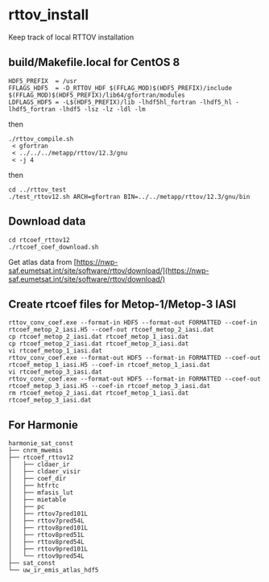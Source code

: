 # rttov_install
Keep track of local RTTOV installation

## build/Makefile.local for CentOS 8
```
HDF5_PREFIX  = /usr
FFLAGS_HDF5  = -D_RTTOV_HDF $(FFLAG_MOD)$(HDF5_PREFIX)/include $(FFLAG_MOD)$(HDF5_PREFIX)/lib64/gfortran/modules
LDFLAGS_HDF5 = -L$(HDF5_PREFIX)/lib -lhdf5hl_fortran -lhdf5_hl -lhdf5_fortran -lhdf5 -lsz -lz -ldl -lm
```
then
```
./rttov_compile.sh
 < gfortran
 < ../../../metapp/rttov/12.3/gnu
 < -j 4
```
then
```
cd ../rttov_test
./test_rttov12.sh ARCH=gfortran BIN=../../metapp/rttov/12.3/gnu/bin
```

## Download data
```
cd rtcoef_rttov12
./rtcoef_coef_download.sh
````

Get atlas data from [https://nwp-saf.eumetsat.int/site/software/rttov/download/](https://nwp-saf.eumetsat.int/site/software/rttov/download/)

## Create rtcoef files for Metop-1/Metop-3 IASI
```
rttov_conv_coef.exe --format-in HDF5 --format-out FORMATTED --coef-in rtcoef_metop_2_iasi.H5 --coef-out rtcoef_metop_2_iasi.dat
cp rtcoef_metop_2_iasi.dat rtcoef_metop_1_iasi.dat
cp rtcoef_metop_2_iasi.dat rtcoef_metop_3_iasi.dat
vi rtcoef_metop_1_iasi.dat
rttov_conv_coef.exe --format-out HDF5 --format-in FORMATTED --coef-out rtcoef_metop_1_iasi.H5 --coef-in rtcoef_metop_1_iasi.dat
vi rtcoef_metop_3_iasi.dat
rttov_conv_coef.exe --format-out HDF5 --format-in FORMATTED --coef-out rtcoef_metop_3_iasi.H5 --coef-in rtcoef_metop_3_iasi.dat
rm rtcoef_metop_2_iasi.dat rtcoef_metop_1_iasi.dat rtcoef_metop_3_iasi.dat
```

## For Harmonie
```
harmonie_sat_const
├── cnrm_mwemis
├── rtcoef_rttov12
│   ├── cldaer_ir
│   ├── cldaer_visir
│   ├── coef_dir
│   ├── htfrtc
│   ├── mfasis_lut
│   ├── mietable
│   ├── pc
│   ├── rttov7pred101L
│   ├── rttov7pred54L
│   ├── rttov8pred101L
│   ├── rttov8pred51L
│   ├── rttov8pred54L
│   ├── rttov9pred101L
│   └── rttov9pred54L
├── sat_const
└── uw_ir_emis_atlas_hdf5
```
